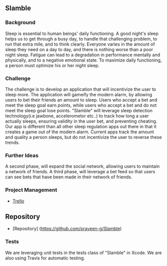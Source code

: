 Slamble
--------------------

### Background

Sleep is essential to human beings' daily functioning. A good night's sleep helps us to get through a busy day, to handle that challenging problem, to run that extra mile, and to think clearly. Everyone varies in the amount of sleep they need on a day to day, and there is nothing worse than a poor night sleep. Fatigue can lead to a degradation in performance mentally and physically, and to a negative emotional state. To maximize daily functioning, a person must optimize his or her night sleep.

### Challenge

The challenge is to develop an application that will incentivize the user to sleep more. The application will gameify the modern alarm, by allowing users to bet their friends an amount to sleep. Users who accept a bet and meet the sleep goal earn points, while users who accept a bet and do not meet the sleep goal lose points. "Slamble" will leverage  sleep detection technology(i.e jawbone, accelerometor etc..) to track how long a user actually sleeps, ensuring validity in the user bet, and preventing cheating. Our app is different than all other sleep regulation apps out there in that it creates a game out of the modern alarm. Current apps track the amount and quality a person sleeps, but do not incentivize the user to reverse these trends. 

### Further Ideas

A second phase, will expand the social network, allowing users to maintain a network of friends. 
A third phase, will leverage a bet feed so that users can see bets that have been made in their network of friends. 

### Project Management

* [Trello](https://trello.com/b/oEhRQmVt)

## Repository

* [Repository] (https://github.com/praveen-g/Slamble)

### Tests

We are leveraging unit tests in the tests class of "Slamble" in Xcode. We are also using Travis for automatic testing. 